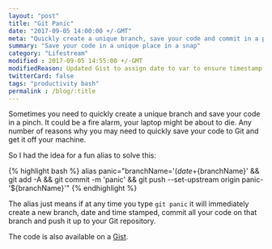 ```yaml
---
layout: "post"
title: "Git Panic"
date: "2017-09-05 14:00:00 +/-GMT"
meta: "Quickly create a unique branch, save your code and commit in a panic situation"
summary: "Save your code in a unique place in a snap"
category: "Lifestream"
modified : 2017-09-05 14:55:00 +/-GMT
modifiedReason: Updated Gist to assign date to var to ensure timestamp is consistent.
twitterCard: false
tags: "productivity bash"
permalink : /blog/:title
---
```


Sometimes you need to quickly create a unique branch and save your code in a pinch. It could be a fire alarm, your laptop might be about to die. Any number of reasons why you may need to quickly save your code to Git and get it off your machine.

So I had the idea for a fun alias to solve this:

{% highlight bash %}
alias panic="branchName='$(date +%Y-%m-%d-%H-%M)' && git checkout -b panic-'${branchName}' && git add -A && git commit -m 'panic' && git push --set-upstream origin panic-'${branchName}'"
{% endhighlight %}

The alias just means if at any time you type ```git panic``` it will immediately create a new branch, date and time stamped, commit all your code on that branch and push it up to your Git repository.

The code is also available on a [Gist](https://gist.github.com/vipickering/f2e275cd7ceeb047eb66b9e52d5b0034).
